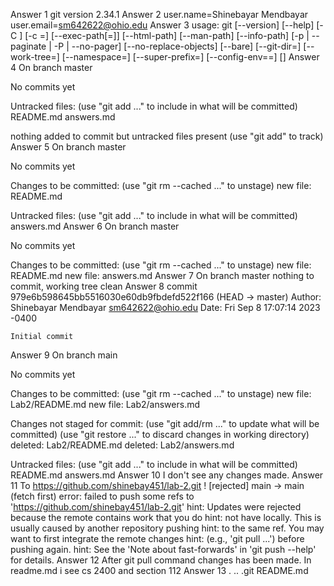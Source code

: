 Answer 1
git version 2.34.1
Answer 2
user.name=Shinebayar Mendbayar
user.email=sm642622@ohio.edu
Answer 3
usage: git [--version] [--help] [-C <path>] [-c <name>=<value>]
           [--exec-path[=<path>]] [--html-path] [--man-path] [--info-path]
           [-p | --paginate | -P | --no-pager] [--no-replace-objects] [--bare]
           [--git-dir=<path>] [--work-tree=<path>] [--namespace=<name>]
           [--super-prefix=<path>] [--config-env=<name>=<envvar>]
           <command> [<args>]
Answer 4
On branch master

No commits yet

Untracked files:
  (use "git add <file>..." to include in what will be committed)
        README.md
        answers.md

nothing added to commit but untracked files present (use "git add" to track)
Answer 5
On branch master

No commits yet

Changes to be committed:
  (use "git rm --cached <file>..." to unstage)
        new file:   README.md

Untracked files:
  (use "git add <file>..." to include in what will be committed)
        answers.md
        Answer 6
        On branch master

No commits yet

Changes to be committed:
  (use "git rm --cached <file>..." to unstage)
        new file:   README.md
        new file:   answers.md
        Answer 7
        On branch master
nothing to commit, working tree clean
Answer 8
commit 979e6b598645bb5516030e60db9fbdefd522f166 (HEAD -> master)
Author: Shinebayar Mendbayar <sm642622@ohio.edu>
Date:   Fri Sep 8 17:07:14 2023 -0400

    Initial commit
Answer 9
On branch main

No commits yet

Changes to be committed:
  (use "git rm --cached <file>..." to unstage)
        new file:   Lab2/README.md
        new file:   Lab2/answers.md

Changes not staged for commit:
  (use "git add/rm <file>..." to update what will be committed)
  (use "git restore <file>..." to discard changes in working directory)
        deleted:    Lab2/README.md
        deleted:    Lab2/answers.md

Untracked files:
  (use "git add <file>..." to include in what will be committed)
        README.md
        answers.md
        Answer 10
        I don't see any changes made.
        Answer 11
        To https://github.com/shinebay451/lab-2.git
 ! [rejected]        main -> main (fetch first)
error: failed to push some refs to 'https://github.com/shinebay451/lab-2.git'
hint: Updates were rejected because the remote contains work that you do
hint: not have locally. This is usually caused by another repository pushing
hint: to the same ref. You may want to first integrate the remote changes
hint: (e.g., 'git pull ...') before pushing again.
hint: See the 'Note about fast-forwards' in 'git push --help' for details.
Answer 12
After git pull command changes has been made. In readme.md i see cs 2400 and section 112
Answer 13
.  ..  .git  README.md

